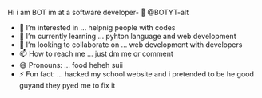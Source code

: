 Hi i am BOT im  at a software developer- 👋  @BOTYT-alt
- 👀 I’m interested in ... helpnig people with codes 
- 🌱 I’m currently learning ... pyhton  language and web development 
- 💞️ I’m looking to collaborate on ... web development with developers 
- 📫 How to reach me ... just dm me or comment 
- 😄 Pronouns: ... food heheh suii
- ⚡ Fun fact: ...
hacked my school website and i pretended to be he good guyand they pyed me to fix it
<!---
BOTYT-alt/BOTYT-alt is a ✨ special ✨ repository because its `README.md` (this file) appears on your GitHub profile.
You can click the Preview link to take a look at your changes.
--->
